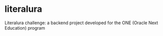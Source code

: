 # literalura
Literalura challenge: a backend project developed for the ONE (Oracle Next Education) program
